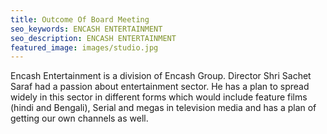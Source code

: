 ```yaml
---
title: Outcome Of Board Meeting
seo_keywords: ENCASH ENTERTAINMENT
seo_description: ENCASH ENTERTAINMENT
featured_image: images/studio.jpg
---
```

Encash Entertainment is a division of Encash Group. Director Shri Sachet Saraf had a passion about entertainment sector. He has a plan to spread widely in this sector in different forms which would include feature films (hindi and Bengali), Serial and megas in television media and has a plan of getting our own channels as well.